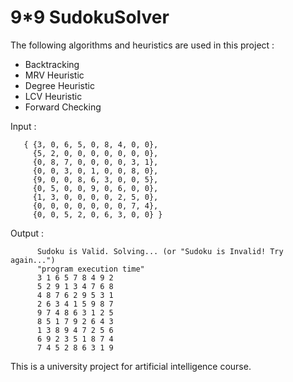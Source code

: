 # 9*9 SudokuSolver
The following algorithms and heuristics are used in this project :
- Backtracking
- MRV Heuristic
- Degree Heuristic
- LCV Heuristic
- Forward Checking

Input : 

       { {3, 0, 6, 5, 0, 8, 4, 0, 0}, 
         {5, 2, 0, 0, 0, 0, 0, 0, 0}, 
         {0, 8, 7, 0, 0, 0, 0, 3, 1}, 
         {0, 0, 3, 0, 1, 0, 0, 8, 0}, 
         {9, 0, 0, 8, 6, 3, 0, 0, 5}, 
         {0, 5, 0, 0, 9, 0, 6, 0, 0}, 
         {1, 3, 0, 0, 0, 0, 2, 5, 0}, 
         {0, 0, 0, 0, 0, 0, 0, 7, 4}, 
         {0, 0, 5, 2, 0, 6, 3, 0, 0} }
         
Output :  

          Sudoku is Valid. Solving... (or "Sudoku is Invalid! Try again...")
          "program execution time"
          3 1 6 5 7 8 4 9 2
          5 2 9 1 3 4 7 6 8
          4 8 7 6 2 9 5 3 1
          2 6 3 4 1 5 9 8 7
          9 7 4 8 6 3 1 2 5
          8 5 1 7 9 2 6 4 3
          1 3 8 9 4 7 2 5 6
          6 9 2 3 5 1 8 7 4
          7 4 5 2 8 6 3 1 9
         
    

This is a university project for artificial intelligence course.
